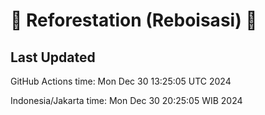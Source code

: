 
# 🌳 Reforestation (Reboisasi) 🌲

## Last Updated

GitHub Actions time: Mon Dec 30 13:25:05 UTC 2024

Indonesia/Jakarta time: Mon Dec 30 20:25:05 WIB 2024
